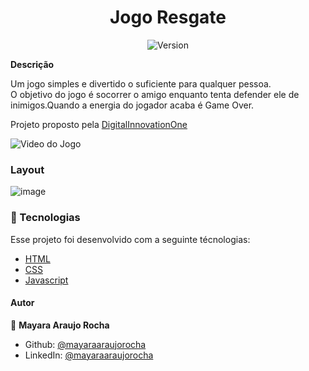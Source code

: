 <h1 align="center">Jogo Resgate</h1>
<p align="center">
  <img alt="Version" src="https://img.shields.io/badge/version-0.1.0-blue.svg?cacheSeconds=2592000" />
  <a href="https://www.linkedin.com/in/mayaraaraujorocha/" target="_blank">
  </a>
</p>





**Descrição**

Um jogo simples e divertido o suficiente para qualquer pessoa.  
O objetivo do jogo é socorrer o amigo enquanto tenta defender ele de inimigos.Quando a energia do jogador acaba é Game Over.

Projeto proposto pela [DigitalInnovationOne][dio]




![Video do Jogo](imgs/jogoregate.gif)


### Layout

![image](https://user-images.githubusercontent.com/98711190/157659899-cb6efcce-b1cf-4387-8ff7-7df85e46706f.png)


### :nut_and_bolt: Tecnologias

Esse projeto foi desenvolvido com a seguinte técnologias:

- [HTML][html]
- [CSS][css]
- [Javascript][javascript]

[html]: https://developer.mozilla.org/pt-BR/docs/Web/HTML
[css]: https://developer.mozilla.org/pt-BR/docs/Web/CSS
[javascript]: https://developer.mozilla.org/pt-BR/docs/Web/JavaScript
[dio]: https://dio.me/


#### Autor

👤 **Mayara Araujo Rocha**

- Github: [@mayaraaraujorocha](https://github.com/mayararocha95)
- LinkedIn: [@mayaraaraujorocha](https://linkedin.com/in/mayaraaraujorocha)
